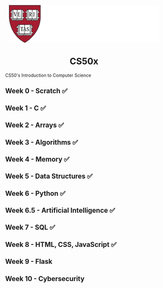 <div align="center">
<a><img height="120px" src="https://github.com/fesper-s/CS50/blob/main/assets/havard-logo.svg"></a>

# CS50x
</div>

CS50's Introduction to Computer Science


## Week 0 - Scratch ✅

## Week 1 - C ✅

## Week 2 - Arrays ✅

## Week 3 - Algorithms ✅

## Week 4 - Memory ✅

## Week 5 - Data Structures ✅

## Week 6 - Python ✅

## Week 6.5 - Artificial Intelligence ✅

## Week 7 - SQL ✅

## Week 8 - HTML, CSS, JavaScript ✅

## Week 9 - Flask 

## Week 10 - Cybersecurity 
